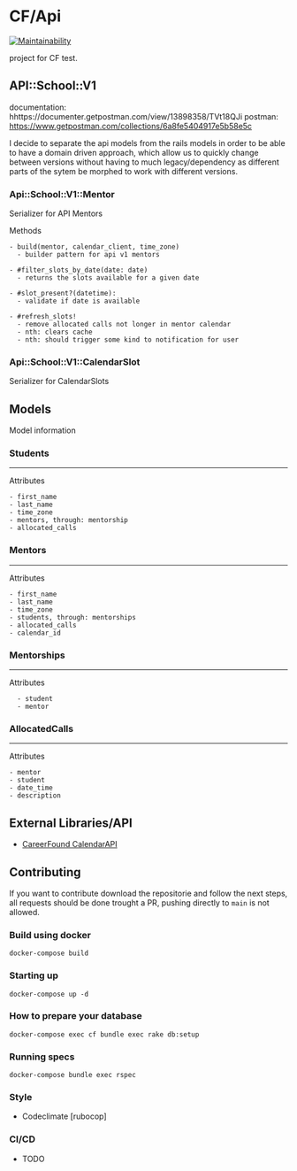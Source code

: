 # CF/Api
[![Maintainability](https://api.codeclimate.com/v1/badges/70a047e4db8776c58351/maintainability)](https://codeclimate.com/github/gessgallardo/cf/maintainability)

project for CF test.



## API::School::V1

documentation: hhttps://documenter.getpostman.com/view/13898358/TVt18QJi
postman: https://www.getpostman.com/collections/6a8fe5404917e5b58e5c

I decide to separate the api models from the rails models in order to be able to 
have a domain driven approach, which allow us to quickly change between versions
without having to much legacy/dependency as different parts of the sytem be morphed to work with different versions.



### Api::School::V1::Mentor

  Serializer for API Mentors

  Methods

    - build(mentor, calendar_client, time_zone)
      - builder pattern for api v1 mentors

    - #filter_slots_by_date(date: date)
      - returns the slots available for a given date

    - #slot_present?(datetime):
      - validate if date is available

    - #refresh_slots!
      - remove allocated calls not longer in mentor calendar
      - nth: clears cache
      - nth: should trigger some kind to notification for user

### Api::School::V1::CalendarSlot

  Serializer for CalendarSlots


## Models

Model information

### Students
---
  Attributes

    - first_name
    - last_name
    - time_zone
    - mentors, through: mentorship
    - allocated_calls

### Mentors
---
  Attributes

    - first_name
    - last_name
    - time_zone
    - students, through: mentorships
    - allocated_calls
    - calendar_id

### Mentorships
---
Attributes

      - student
      - mentor

### AllocatedCalls
---
  Attributes

    - mentor
    - student
    - date_time
    - description


## External Libraries/API

  - [CareerFound CalendarAPI](https://cfcalendar.docs.apiary.io/)


## Contributing

If you want to contribute download the repositorie and follow the next steps, all requests should be done trought a PR, pushing directly to `main` is not allowed.

### Build using docker
`docker-compose build`

### Starting up
`docker-compose up -d`

### How to prepare your database
`docker-compose exec cf bundle exec rake db:setup`

### Running specs
`docker-compose bundle exec rspec`

### Style
  - Codeclimate [rubocop]

### CI/CD
  - TODO